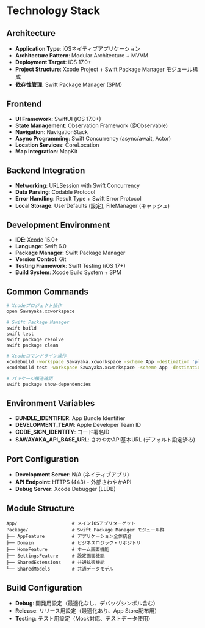 # Technology Stack

## Architecture
- **Application Type**: iOSネイティブアプリケーション
- **Architecture Pattern**: Modular Architecture + MVVM
- **Deployment Target**: iOS 17.0+
- **Project Structure**: Xcode Project + Swift Package Manager モジュール構成
- **依存性管理**: Swift Package Manager (SPM)

## Frontend
- **UI Framework**: SwiftUI (iOS 17.0+)
- **State Management**: Observation Framework (@Observable)
- **Navigation**: NavigationStack
- **Async Programming**: Swift Concurrency (async/await, Actor)
- **Location Services**: CoreLocation
- **Map Integration**: MapKit

## Backend Integration
- **Networking**: URLSession with Swift Concurrency
- **Data Parsing**: Codable Protocol
- **Error Handling**: Result Type + Swift Error Protocol
- **Local Storage**: UserDefaults (設定), FileManager (キャッシュ)

## Development Environment
- **IDE**: Xcode 15.0+
- **Language**: Swift 6.0
- **Package Manager**: Swift Package Manager
- **Version Control**: Git
- **Testing Framework**: Swift Testing (iOS 17+)
- **Build System**: Xcode Build System + SPM

## Common Commands
```bash
# Xcodeプロジェクト操作
open Sawayaka.xcworkspace

# Swift Package Manager
swift build
swift test
swift package resolve
swift package clean

# Xcodeコマンドライン操作
xcodebuild -workspace Sawayaka.xcworkspace -scheme App -destination 'platform=iOS Simulator,name=iPhone 15' build
xcodebuild test -workspace Sawayaka.xcworkspace -scheme App -destination 'platform=iOS Simulator,name=iPhone 15'

# パッケージ構造確認
swift package show-dependencies
```

## Environment Variables
- **BUNDLE_IDENTIFIER**: App Bundle Identifier
- **DEVELOPMENT_TEAM**: Apple Developer Team ID  
- **CODE_SIGN_IDENTITY**: コード署名ID
- **SAWAYAKA_API_BASE_URL**: さわやかAPI基本URL (デフォルト設定済み)

## Port Configuration
- **Development Server**: N/A (ネイティブアプリ)
- **API Endpoint**: HTTPS (443) - 外部さわやかAPI
- **Debug Server**: Xcode Debugger (LLDB)

## Module Structure
```
App/                    # メインiOSアプリターゲット
Package/                # Swift Package Manager モジュール群
├── AppFeature          # アプリケーション全体統合
├── Domain              # ビジネスロジック・リポジトリ
├── HomeFeature         # ホーム画面機能
├── SettingsFeature     # 設定画面機能  
├── SharedExtensions    # 共通拡張機能
└── SharedModels        # 共通データモデル
```

## Build Configuration
- **Debug**: 開発用設定（最適化なし、デバッグシンボル含む）
- **Release**: リリース用設定（最適化あり、App Store配布用）
- **Testing**: テスト用設定（Mock対応、テストデータ使用）